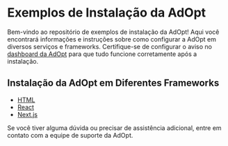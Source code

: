 # Exemplos de Instalação da AdOpt

Bem-vindo ao repositório de exemplos de instalação da AdOpt! Aqui você encontrará informações e instruções sobre como configurar a AdOpt em diversos serviços e frameworks. Certifique-se de configurar o aviso no [dashboard da AdOpt](https://goadopt.io/) para que tudo funcione corretamente após a instalação.

## Instalação da AdOpt em Diferentes Frameworks

- [HTML](/html)
- [React](/react-app)
- [Next.js](/nextjs)

Se você tiver alguma dúvida ou precisar de assistência adicional, entre em contato com a equipe de suporte da AdOpt.
